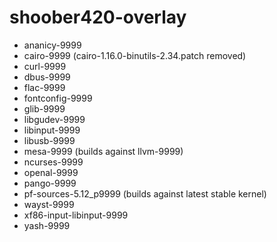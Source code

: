 # shoober420-overlay

* ananicy-9999
* cairo-9999 (cairo-1.16.0-binutils-2.34.patch removed)
* curl-9999
* dbus-9999
* flac-9999
* fontconfig-9999
* glib-9999
* libgudev-9999
* libinput-9999
* libusb-9999
* mesa-9999 (builds against llvm-9999)
* ncurses-9999
* openal-9999
* pango-9999
* pf-sources-5.12_p9999 (builds against latest stable kernel)
* wayst-9999
* xf86-input-libinput-9999
* yash-9999
